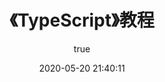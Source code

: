 ---
pageComponent: 
  name: Catalogue
  data: 
    key: 《TypeScript》教程
    imgUrl: https://picgoi-mg.oss-cn-beijing.aliyuncs.com/img/20201216233020.png
    description: 本章内容为博主为学习笔记，教程版权归原作者所有。来源：<a href='https://www.tslang.cn/docs/home.html' target='_blank'>《TypeScript》教程</a>
title: 《TypeScript》教程
date: 2020-05-20 21:40:11
permalink: /note/typescript
article: false
comment: false
editLink: false
author: 
  name: CD_wOw
  link: https://github.com/caidix
---